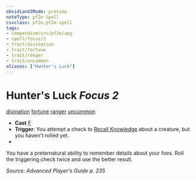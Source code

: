 ```yaml
---
obsidianUIMode: preview
noteType: pf2e-Spell
cssclass: pf2e,pf2e-spell
tags:
- compendium/src/pf2e/apg
- spell/focus/2
- trait/divination
- trait/fortune
- trait/ranger
- trait/uncommon
aliases: ["Hunter's Luck"]
---
```

# Hunter's Luck *Focus 2*   
[divination](rules/traits/divination.md "Divination School Trait")  [fortune](rules/traits/fortune.md "Fortune Effect Trait")  [ranger](rules/traits/ranger.md "Ranger Class Trait")  [uncommon](rules/traits/uncommon.md "Uncommon Rarity Trait")  

- **Cast** [F](rules/core-rulebook/chapter-9-playing-the-game.md#Actions "Free Action") 
- **Trigger**: You attempt a check to [Recall Knowledge](rules/actions/recall-knowledge.md) about a creature, but you haven't rolled yet.
- 

You have a preternatural ability to remember details about your foes. Roll the triggering check twice and use the better result.

*Source: Advanced Player's Guide p. 235*